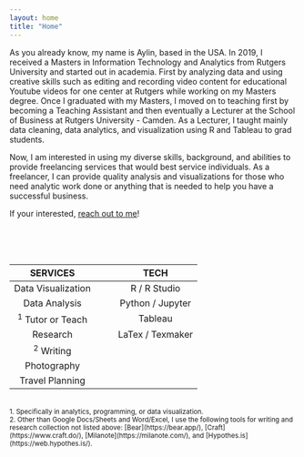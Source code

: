 ```yaml
---
layout: home
title: "Home"
---
```


As you already know, my name is Aylin, based in the USA. In 2019, I received a Masters in Information Technology and Analytics from Rutgers University and started out in academia. First by analyzing data and using creative skills such as editing and recording video content for educational Youtube videos for one center at Rutgers while working on my Masters degree. Once I graduated with my Masters, I moved on to teaching first by becoming a Teaching Assistant and then eventually a Lecturer at the School of Business at Rutgers University - Camden. As a Lecturer, I taught mainly data cleaning, data analytics, and visualization using R and Tableau to grad students.  

Now, I am interested in using my diverse skills, background, and abilities to provide freelancing services that would best service individuals. As a freelancer, I can provide quality analysis and visualizations for those who need analytic work done or anything that is needed to help you have a successful business. 

If your interested, [reach out to me](mailto:akosar077@gmail.com)!

<br>
<br>
<br>

 SERVICES                                                   |            |            |      TECH         
:----------------------------------------------------------:|:----------:|:----------:| :-----------------:
  Data Visualization                                        |            |            |    R / R Studio     
  Data Analysis                                             |            |            |    Python / Jupyter  
  <sup>1</sup> Tutor or Teach                               |            |            |      Tableau          
  Research                                                  |            |            |    LaTex / Texmaker  
<sup>2</sup>  Writing                                                   |            |            |      
  Photography                                               |            |            |     
  Travel Planning                                           |            |            |

 
 <br>
 <sup> 1. Specifically in analytics, programming, or data visualization.</sup> <br>
 <sup> 2. Other than Google Docs/Sheets and Word/Excel, I use the following tools for writing and research collection not listed above: [Bear](https://bear.app/), [Craft](https://www.craft.do/), [Milanote](https://milanote.com/), and [Hypothes.is](https://web.hypothes.is/). </sup> <br>

<br>

